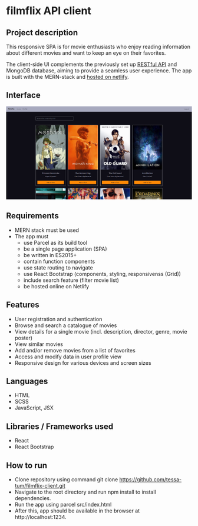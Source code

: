 # filmflix API client

## Project description

This responsive SPA is for movie enthusiasts who enjoy reading information about different movies and want to
keep an eye on their favorites. 

The client-side UI complements the previously set up [RESTful API](https://github.com/tessa-tum/filmflix-api) and MongoDB database, aiming to provide a seamless user experience. The app is built with the MERN-stack and [hosted on netlify](https://filmflix-project.netlify.app/).

## Interface

![Screenshot of main view](https://github.com/tessa-tum/filmflix-client/blob/main/src/assets/screenshot_movie-client_main.PNG)

## Requirements

- MERN stack must be used 
- The app must
  - use Parcel as its build tool
  - be a single page application (SPA)
  - be written in ES2015+
  - contain function components
  - use state routing to navigate
  - use React Bootstrap (components, styling, responsivenss (Grid))
  - include search feature (filter movie list)
  - be hosted online on Netlify

## Features

- User registration and authentication
- Browse and search a catalogue of movies 
- View details for a single movie (incl. description, director, genre, movie poster)
- View similar movies
- Add and/or remove movies from a list of favorites
- Access and modify data in user profile view 
- Responsive design for various devices and screen sizes

## Languages

- HTML
- SCSS
- JavaScript, JSX

## Libraries / Frameworks used

- React
- React Bootstrap

## How to run

- Clone repository using command git clone https://github.com/tessa-tum/filmflix-client.git
- Navigate to the root directory and run npm install to install dependencies.
- Run the app using parcel src/index.html
- After this, app should be available in the browser at http://localhost:1234.


